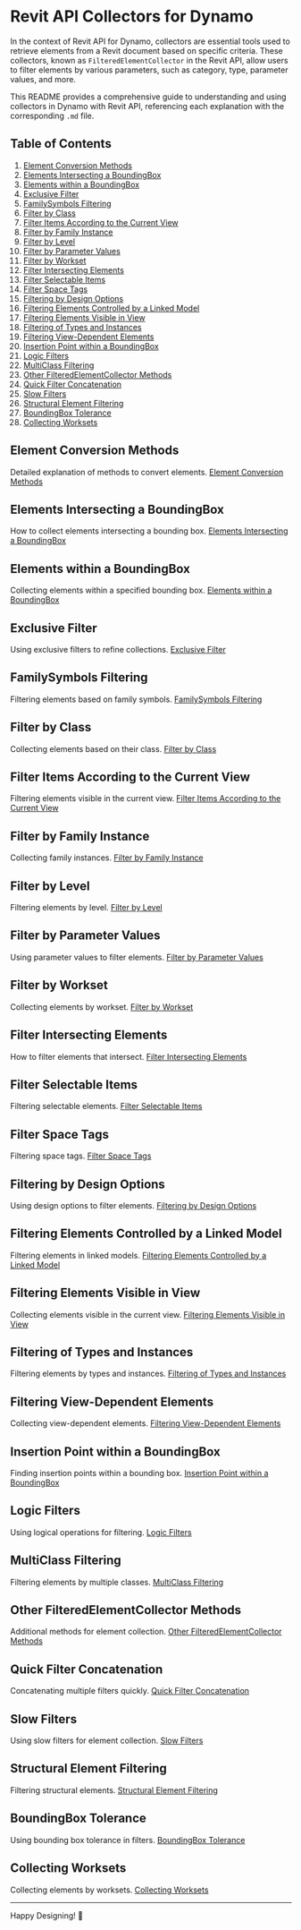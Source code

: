
# Revit API Collectors for Dynamo

In the context of Revit API for Dynamo, collectors are essential tools used to retrieve elements from a Revit document based on specific criteria. These collectors, known as `FilteredElementCollector` in the Revit API, allow users to filter elements by various parameters, such as category, type, parameter values, and more.

This README provides a comprehensive guide to understanding and using collectors in Dynamo with Revit API, referencing each explanation with the corresponding `.md` file.

## Table of Contents

1. [Element Conversion Methods](#element-conversion-methods)
2. [Elements Intersecting a BoundingBox](#elements-intersecting-a-boundingbox)
3. [Elements within a BoundingBox](#elements-within-a-boundingbox)
4. [Exclusive Filter](#exclusive-filter)
5. [FamilySymbols Filtering](#familysymbols-filtering)
6. [Filter by Class](#filter-by-class)
7. [Filter Items According to the Current View](#filter-items-according-to-the-current-view)
8. [Filter by Family Instance](#filter-by-family-instance)
9. [Filter by Level](#filter-by-level)
10. [Filter by Parameter Values](#filter-by-parameter-values)
11. [Filter by Workset](#filter-by-workset)
12. [Filter Intersecting Elements](#filter-intersecting-elements)
13. [Filter Selectable Items](#filter-selectable-items)
14. [Filter Space Tags](#filter-space-tags)
15. [Filtering by Design Options](#filtering-by-design-options)
16. [Filtering Elements Controlled by a Linked Model](#filtering-elements-controlled-by-a-linked-model)
17. [Filtering Elements Visible in View](#filtering-elements-visible-in-view)
18. [Filtering of Types and Instances](#filtering-of-types-and-instances)
19. [Filtering View-Dependent Elements](#filtering-view-dependent-elements)
20. [Insertion Point within a BoundingBox](#insertion-point-within-a-boundingbox)
21. [Logic Filters](#logic-filters)
22. [MultiClass Filtering](#multiclass-filtering)
23. [Other FilteredElementCollector Methods](#other-filteredelementcollector-methods)
24. [Quick Filter Concatenation](#quick-filter-concatenation)
25. [Slow Filters](#slow-filters)
26. [Structural Element Filtering](#structural-element-filtering)
27. [BoundingBox Tolerance](#boundingbox-tolerance)
28. [Collecting Worksets](#collecting-worksets)

## Element Conversion Methods
Detailed explanation of methods to convert elements.
[Element Conversion Methods](Element_Conversion_Methods.md)

## Elements Intersecting a BoundingBox
How to collect elements intersecting a bounding box.
[Elements Intersecting a BoundingBox](Elements_Intersecting_a_BoundingBox.md)

## Elements within a BoundingBox
Collecting elements within a specified bounding box.
[Elements within a BoundingBox](Elements_within_a_BoundingBox.md)

## Exclusive Filter
Using exclusive filters to refine collections.
[Exclusive Filter](Exclusive_Filter.md)

## FamilySymbols Filtering
Filtering elements based on family symbols.
[FamilySymbols Filtering](FamilySymbols_Filtering.md)

## Filter by Class
Collecting elements based on their class.
[Filter by Class](Filter_by_Class.md)

## Filter Items According to the Current View
Filtering elements visible in the current view.
[Filter Items According to the Current View](Filter_Items_According_to_the_Current_View.md)

## Filter by Family Instance
Collecting family instances.
[Filter by Family Instance](Filter_by_Family_Instance.md)

## Filter by Level
Filtering elements by level.
[Filter by Level](Filter_by_Level.md)

## Filter by Parameter Values
Using parameter values to filter elements.
[Filter by Parameter Values](Filter_by_Parameter_Values.md)

## Filter by Workset
Collecting elements by workset.
[Filter by Workset](Filter_by_Workset.md)

## Filter Intersecting Elements
How to filter elements that intersect.
[Filter Intersecting Elements](Filter_Intersecting_Elements.md)

## Filter Selectable Items
Filtering selectable elements.
[Filter Selectable Items](Filter_Selectable_Items.md)

## Filter Space Tags
Filtering space tags.
[Filter Space Tags](Filter_Space_Tags.md)

## Filtering by Design Options
Using design options to filter elements.
[Filtering by Design Options](Filtering_by_Design_Options.md)

## Filtering Elements Controlled by a Linked Model
Filtering elements in linked models.
[Filtering Elements Controlled by a Linked Model](Filtering_Elements_Controlled_by_a_Linked_Model.md)

## Filtering Elements Visible in View
Collecting elements visible in the current view.
[Filtering Elements Visible in View](Filtering_Elements_Visible_in_View.md)

## Filtering of Types and Instances
Filtering elements by types and instances.
[Filtering of Types and Instances](Filtering_of_Types_and_Instances.md)

## Filtering View-Dependent Elements
Collecting view-dependent elements.
[Filtering View-Dependent Elements](Filtering_View-Dependent_Elements.md)

## Insertion Point within a BoundingBox
Finding insertion points within a bounding box.
[Insertion Point within a BoundingBox](Insertion_Point_within_a_BoundingBox.md)

## Logic Filters
Using logical operations for filtering.
[Logic Filters](Logic_Filters.md)

## MultiClass Filtering
Filtering elements by multiple classes.
[MultiClass Filtering](MultiClass_Filtering.md)

## Other FilteredElementCollector Methods
Additional methods for element collection.
[Other FilteredElementCollector Methods](Other_FilteredElementCollector_Methods.md)

## Quick Filter Concatenation
Concatenating multiple filters quickly.
[Quick Filter Concatenation](Quick_Filter_Concatenation.md)

## Slow Filters
Using slow filters for element collection.
[Slow Filters](Slow_Filters.md)

## Structural Element Filtering
Filtering structural elements.
[Structural Element Filtering](Structural_Element_Filtering.md)

## BoundingBox Tolerance
Using bounding box tolerance in filters.
[BoundingBox Tolerance](BoundingBox_Tolerance.md)

## Collecting Worksets
Collecting elements by worksets.
[Collecting Worksets](Collecting_Worksets.md)

---

Happy Designing! 🎨
